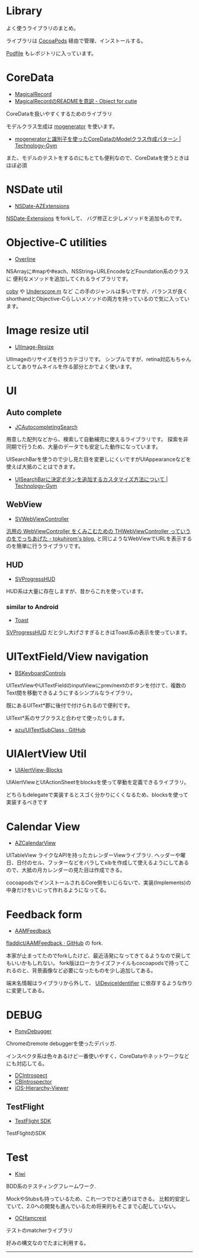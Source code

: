 # Library

よく使うライブラリのまとめ。

ライブラリは [CocoaPods] 経由で管理、インストールする。

[Podfile](Podfile) もレポジトリに入っています。

# CoreData

* [MagicalRecord]
* [MagicalRecordのREADMEを意訳 - Object for cutie](http://d.hatena.ne.jp/tanaponchikidun/20121202/1354468112 "MagicalRecordのREADMEを意訳 - Object for cutie")

CoreDataを扱いやすくするためのライブラリ

モデルクラス生成は [mogenerator](https://github.com/rentzsch/mogenerator "mogenerator") を使います。

* [mogeneratorと識別子を使ったCoreDataのModelクラス作成パターン | Technology-Gym](http://tech-gym.com/2012/10/ios/890.html "mogeneratorと識別子を使ったCoreDataのModelクラス作成パターン | Technology-Gym")

また、モデルのテストをするのにもとても便利なので、CoreDataを使うときはほぼ必須

# NSDate util

* [NSDate-AZExtensions]

[NSDate-Extensions](https://github.com/erica/NSDate-Extensions "NSDate-Extensions") をforkして、
バグ修正と少しメソッドを追加ものです。

# Objective-C utilities

* [Overline]

NSArrayに#mapや#each、NSString+URLEncodeなどFoundation系のクラスに
便利なメソッドを追加してくれるライブラリです。

[coby](https://github.com/pjaspers/coby "coby") や [Underscore.m](http://underscorem.org/ "Underscore.m") など
この手のジャンルは多いですが、バランスが良くshorthandとObjective-Cらしいメソッドの両方を持っているので気に入っています。

# Image resize util

* [UIImage-Resize]

UIImageのリサイズを行うカテゴリです。
シンプルですが、retina対応もちゃんとしてありサムネイルを作る部分とかでよく使います。

# UI

## Auto complete

* [JCAutocompletingSearch]

用意した配列などから、検索して自動補完に使えるライブラリです。
探索を非同期で行うため、大量のデータでも安定した動作になっています。

UISearchBarを使うので少し見た目を変更しにくいですがUIAppearanceなどを使えば大抵のことはできます。

* [UISearchBarに決定ボタンを追加するカスタマイズ方法について | Technology-Gym](http://tech-gym.com/2013/02/ios/1116.html "UISearchBarに決定ボタンを追加するカスタマイズ方法について | Technology-Gym")

## WebView

* [SVWebViewController]

[汎用の WebViewController をくみこむための THWebViewController っていうのをでっちあげた - tokuhirom's blog.](http://blog.64p.org/entry/20120107/1325914765 "汎用の WebViewController をくみこむための THWebViewController っていうのをでっちあげた - tokuhirom's blog.")
と同じようなWebViewでURLを表示するのを簡単に行うライブラリです。

## HUD

* [SVProgressHUD]

HUD系は大量に存在しますが、昔からこれを使っています。

### similar to Android

* [Toast]

[SVProgressHUD] だと少し大げさすぎるときはToast系の表示を使っています。

# UITextField/View navigation

* [BSKeyboardControls]

UITextViewやUITextFieldのinputViewにprev/nextのボタンを付けて、複数のText間を移動できるようにするシンプルなライブラリ。

既にあるUIText*郡に後付で付けられるので便利です。

UIText*系のサブクラスと合わせて使ったりします。

* [azu/UITextSubClass · GitHub](https://github.com/azu/UITextSubClass "azu/UITextSubClass · GitHub")

# UIAlertView Util

* [UIAlertView-Blocks]

UIAlertViewとUIActionSheetをblocksを使って挙動を定義できるライブラリ。

どちらもdelegateで実装するとスゴく分かりにくくなるため、blocksを使って実装するべきです

# Calendar View

* [AZCalendarView]

UITableView ライクなAPIを持ったカレンダーViewライブラリ.
ヘッダーや曜日、日付のセル、フッターなどをバラしてxibを作成して使えるようにしてあるので、大抵の月カレンダーの見た目は作成できる。

cocoapodsでインストールされるCore側をいじらないで、実装(Implements)の中身だけをいじって作れるようになってる。

# Feedback form

* [AAMFeedback]

[fladdict/AAMFeedback · GitHub](https://github.com/fladdict/AAMFeedback "fladdict/AAMFeedback · GitHub") の fork.

本家が止まってたのでforkしたけど、最近活発になってきてるようなので戻してもいいかもしれない。
fork版はローカライズファイルもcocoapodsで持ってこれるのと、背景画像など必要になったものを少し追加してある。

端末名情報はライブラリから外して、 [UIDeviceIdentifier](https://github.com/squarefrog/UIDeviceIdentifier "UIDeviceIdentifier") に依存するような作りに変更してある。


# DEBUG

* [PonyDebugger]

Chromeのremote debuggerを使ったデバッガ.

インスペクタ系は色々あるけど一番使いやすく、CoreDataやネットワークなどにも対応してる。

* [DCIntrospect](https://github.com/domesticcatsoftware/DCIntrospect "DCIntrospect")
* [CBIntrospector](https://github.com/cbess/CBIntrospector "CBIntrospector")
* [iOS-Hierarchy-Viewer](https://github.com/glock45/iOS-Hierarchy-Viewer "iOS-Hierarchy-Viewer")

## TestFlight

* [TestFlight SDK]

TestFlightのSDK

# Test

* [Kiwi]

BDD系のテスティングフレームワーク.

MockやStubsも持っているため、これ一つでひと通りはできる。
比較的安定していて、2.0への開発も進んでいるため将来的もそこまで心配していない。

* [OCHamcrest]

テストのmatcherライブラリ

好みの構文なのでたまに利用する。

---

[CocoaPods]: http://cocoapods.org/  "CocoaPods: The Objective-C Library Manager"

[MagicalRecord]: https://github.com/magicalpanda/MagicalRecord  "magicalpanda/MagicalRecord ? GitHub"
[NSDate-AZExtensions]: https://github.com/azu/NSDate-AZExtensions  "azu/NSDate-AZExtensions ? GitHub"
[Overline]: https://github.com/yaakaito/Overline  "yaakaito/Overline ? GitHub"
[UIImage-Resize]: https://github.com/AliSoftware/UIImage-Resize  "AliSoftware/UIImage-Resize · GitHub"
[JCAutocompletingSearch]: https://github.com/jcoleman/JCAutocompletingSearch  "jcoleman/JCAutocompletingSearch · GitHub"
[SVWebViewController]: https://github.com/samvermette/SVWebViewController  "samvermette/SVWebViewController · GitHub"
[SVProgressHUD]: https://github.com/samvermette/SVProgressHUD  "samvermette/SVProgressHUD · GitHub"
[Toast]: https://github.com/scalessec/Toast  "scalessec/Toast · GitHub"
[BSKeyboardControls]: https://github.com/simonbs/BSKeyboardControls  "simonbs/BSKeyboardControls · GitHub"
[UIAlertView-Blocks]: https://github.com/jivadevoe/UIAlertView-Blocks  "jivadevoe/UIAlertView-Blocks · GitHub"
[AZCalendarView]: https://github.com/azu/AZCalendarView  "azu/AZCalendarView · GitHub"
[AAMFeedback]: https://github.com/azu/AAMFeedback  "AAMFeedback"
[PonyDebugger]: https://github.com/square/PonyDebugger  "square/PonyDebugger · GitHub"
[TestFlight SDK]: https://testflightapp.com/sdk/  "TestFlight » Beta Testing On The Fly"

[Kiwi]: https://github.com/allending/Kiwi  "allending/Kiwi · GitHub"
[OCHamcrest]: https://github.com/hamcrest/OCHamcrest  "hamcrest/OCHamcrest · GitHub"